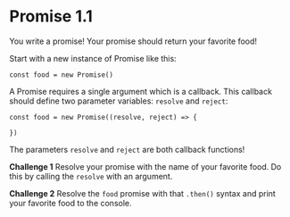 # Promise 1.1

You write a promise! Your promise should return your favorite food!

Start with a new instance of Promise like this: 

```JS
const food = new Promise()
```

A Promise requires a single argument which is a callback. This callback should define two parameter variables: `resolve` and `reject`:

```JS
const food = new Promise((resolve, reject) => {

})
```

The parameters `resolve` and `reject` are both callback functions!

**Challenge 1** Resolve your promise with the name of your favorite food. Do this by calling the `resolve` with an argument. 

**Challenge 2** Resolve the `food` promise with that `.then()` syntax and print your favorite food to the console. 

